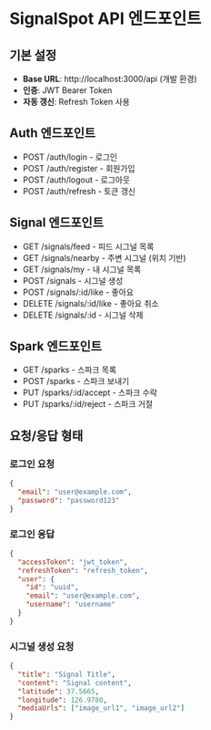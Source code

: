 # SignalSpot API 엔드포인트

## 기본 설정
- **Base URL**: http://localhost:3000/api (개발 환경)
- **인증**: JWT Bearer Token
- **자동 갱신**: Refresh Token 사용

## Auth 엔드포인트
- POST /auth/login - 로그인
- POST /auth/register - 회원가입
- POST /auth/logout - 로그아웃
- POST /auth/refresh - 토큰 갱신

## Signal 엔드포인트
- GET /signals/feed - 피드 시그널 목록
- GET /signals/nearby - 주변 시그널 (위치 기반)
- GET /signals/my - 내 시그널 목록
- POST /signals - 시그널 생성
- POST /signals/:id/like - 좋아요
- DELETE /signals/:id/like - 좋아요 취소
- DELETE /signals/:id - 시그널 삭제

## Spark 엔드포인트
- GET /sparks - 스파크 목록
- POST /sparks - 스파크 보내기
- PUT /sparks/:id/accept - 스파크 수락
- PUT /sparks/:id/reject - 스파크 거절

## 요청/응답 형태
### 로그인 요청
```json
{
  "email": "user@example.com",
  "password": "password123"
}
```

### 로그인 응답
```json
{
  "accessToken": "jwt_token",
  "refreshToken": "refresh_token",
  "user": {
    "id": "uuid",
    "email": "user@example.com",
    "username": "username"
  }
}
```

### 시그널 생성 요청
```json
{
  "title": "Signal Title",
  "content": "Signal content",
  "latitude": 37.5665,
  "longitude": 126.9780,
  "mediaUrls": ["image_url1", "image_url2"]
}
```